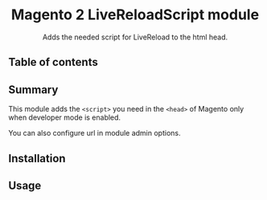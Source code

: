<h1 align="center">Magento 2 LiveReloadScript module</h1>
<div align="center">
    <p>Adds the needed script for LiveReload to the html head.</p>
</div>

## Table of contents

## Summary

This module adds the `<script>` you need in the `<head>` of Magento only when developer mode is enabled.

You can also configure url in module admin options.

## Installation

## Usage
